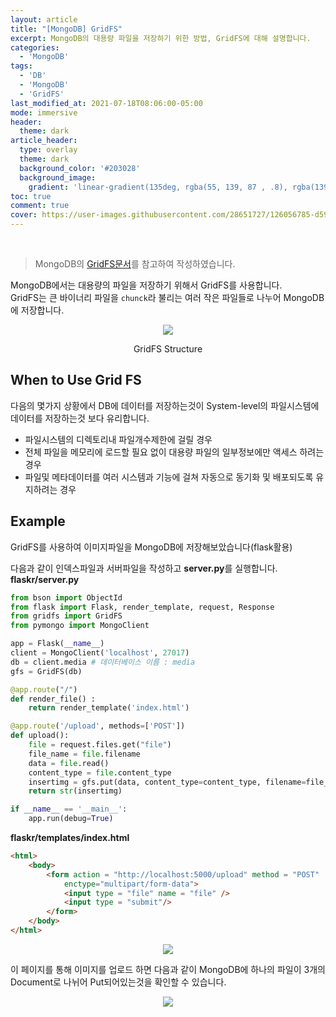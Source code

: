 ```yaml
---
layout: article
title: "[MongoDB] GridFS"
excerpt: MongoDB의 대용량 파일을 저장하기 위한 방법, GridFS에 대해 설명합니다.
categories:
  - 'MongoDB'
tags:
  - 'DB'
  - 'MongoDB'
  - 'GridFS'
last_modified_at: 2021-07-18T08:06:00-05:00
mode: immersive
header:
  theme: dark
article_header:
  type: overlay
  theme: dark
  background_color: '#203028'
  background_image:
    gradient: 'linear-gradient(135deg, rgba(55, 139, 87 , .8), rgba(139, 34, 139, .8))'
toc: true
comment: true
cover: https://user-images.githubusercontent.com/28651727/126056785-d599adfb-06ab-4860-880b-34827cd46fe6.png
---
```

<br>

> MongoDB의 [GridFS문서](https://docs.mongodb.com/manual/core/gridfs/)를 참고하여 작성하였습니다.

MongoDB에서는 대용량의 파일을 저장하기 위해서 GridFS를 사용합니다.  
GridFS는 큰 바이너리 파일을 `chunck`라 불리는 여러 작은 파일들로 나누어 MongoDB에 저장합니다. 
<div align=center>
<img src = "https://user-images.githubusercontent.com/28651727/126057249-65135276-4224-4985-8a9a-c5e988315ab7.png">
<p>GridFS Structure</p>
</div>

## When to Use Grid FS
다음의 몇가지 상황에서 DB에 데이터를 저장하는것이 System-level의 파일시스템에 데이터를 저장하는것 보다 유리합니다.
- 파일시스템의 디렉토리내 파일개수제한에 걸릴 경우
- 전체 파일을 메모리에 로드할 필요 없이 대용량 파일의 일부정보에만 액세스 하려는 경우 
- 파일및 메타데이터를 여러 시스템과 기능에 걸쳐 자동으로 동기화 및 배포되도록 유지하려는 경우

## Example
GridFS를 사용하여 이미지파일을 MongoDB에 저장해보았습니다(flask활용)

다음과 같이 인덱스파일과 서버파일을 작성하고 **server.py**를 실행합니다.
**flaskr/server.py**
```python
from bson import ObjectId
from flask import Flask, render_template, request, Response
from gridfs import GridFS
from pymongo import MongoClient

app = Flask(__name__)
client = MongoClient('localhost', 27017)
db = client.media # 데이터베이스 이름 : media
gfs = GridFS(db)

@app.route("/")
def render_file() :
    return render_template('index.html')

@app.route('/upload', methods=['POST'])
def upload():
    file = request.files.get("file")
    file_name = file.filename
    data = file.read()
    content_type = file.content_type
    insertimg = gfs.put(data, content_type=content_type, filename=file_name)
    return str(insertimg)

if __name__ == '__main__':
    app.run(debug=True)
```

**flaskr/templates/index.html**
```html
<html>
    <body>
        <form action = "http://localhost:5000/upload" method = "POST"
            enctype="multipart/form-data">
            <input type = "file" name = "file" />
            <input type = "submit"/>
        </form>
    </body>
</html>
```

<div align=center><img src="https://user-images.githubusercontent.com/28651727/126057433-d7dbf0f2-1088-499f-b3ec-331408bf1cd6.png"></div>

이 페이지를 통해 이미지를 업로드 하면 다음과 같이 MongoDB에 하나의 파일이 3개의 Document로 나뉘어 Put되어있는것을 확인할 수 있습니다.

<div align=center><img src="https://user-images.githubusercontent.com/28651727/126057522-d8d0fabf-6b70-41d2-8fd3-cfe6dc545dc2.png"></div>
